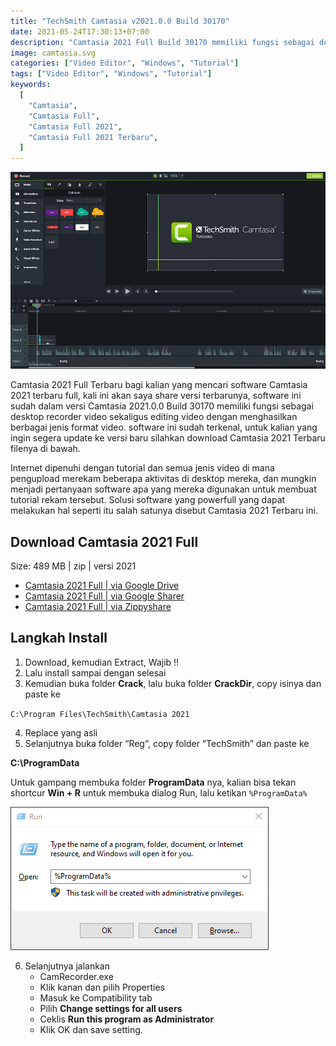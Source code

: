 ```yaml
---
title: "TechSmith Camtasia v2021.0.0 Build 30170"
date: 2021-05-24T17:30:13+07:00
description: "Camtasia 2021 Full Build 30170 memiliki fungsi sebagai desktop recorder video sekaligus editing video dengan menghasilkan berbagai jenis format video"
image: camtasia.svg
categories: ["Video Editor", "Windows", "Tutorial"]
tags: ["Video Editor", "Windows", "Tutorial"]
keywords:
  [
    "Camtasia",
    "Camtasia Full",
    "Camtasia Full 2021",
    "Camtasia Full 2021 Terbaru",
  ]
---
```


![Camtasia](camtasia.png)

Camtasia 2021 Full Terbaru bagi kalian yang mencari software Camtasia 2021 terbaru full, kali ini akan saya share versi terbarunya, software ini sudah dalam versi Camtasia 2021.0.0 Build 30170 memiliki fungsi sebagai desktop recorder video sekaligus editing video dengan menghasilkan berbagai jenis format video. software ini sudah terkenal, untuk kalian yang ingin segera update ke versi baru silahkan download Camtasia 2021 Terbaru filenya di bawah.

Internet dipenuhi dengan tutorial dan semua jenis video di mana pengupload merekam beberapa aktivitas di desktop mereka, dan mungkin menjadi pertanyaan software apa yang mereka digunakan untuk membuat tutorial rekam tersebut. Solusi software yang powerfull yang dapat melakukan hal seperti itu salah satunya disebut Camtasia 2021 Terbaru ini.

## Download Camtasia 2021 Full
Size: 489 MB | zip | versi 2021
* [Camtasia 2021 Full | via Google Drive](https://ouo.io/jkSrX5H)
* [Camtasia 2021 Full | via Google Sharer](https://ouo.io/5B9jnJ)
* [Camtasia 2021 Full | via Zippyshare](https://ouo.io/FDfu8H4)

## Langkah Install

1. Download, kemudian Extract, Wajib !!
2. Lalu install sampai dengan selesai
3. Kemudian buka folder **Crack**, lalu buka folder **CrackDir**, copy isinya dan paste ke

`C:\Program Files\TechSmith\Camtasia 2021`

4. Replace yang asli
5. Selanjutnya buka folder “Reg“, copy folder “TechSmith” dan paste ke

**C:\ProgramData**

Untuk gampang membuka folder **ProgramData** nya, kalian bisa tekan shortcur **Win + R** untuk membuka dialog Run, lalu ketikan `%ProgramData%`

![Dialog Run](run.png)

6. Selanjutnya jalankan 
    * CamRecorder.exe
    * Klik kanan dan pilih Properties
    * Masuk ke Compatibility tab
    * Pilih **Change settings for all users**
    * Ceklis **Run this program as Administrator**
    * Klik OK dan save setting.